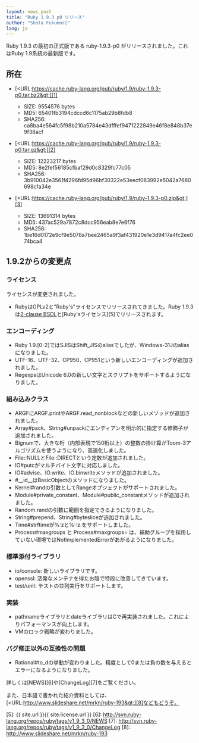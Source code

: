 ```yaml
---
layout: news_post
title: "Ruby 1.9.3 p0 リリース"
author: "Shota Fukumori"
lang: ja
---
```


Ruby 1.9.3 の最初の正式版である ruby-1.9.3-p0 がリリースされました。これはRuby 1.9系統の最新版です。

## 所在

* [&lt;URL:https://cache.ruby-lang.org/pub/ruby/1.9/ruby-1.9.3-p0.tar.bz2&gt;][1]
  * SIZE: 9554576 bytes
  * MD5: 65401fb3194cdccd6c1175ab29b8fdb8
  * SHA256:
    ca8ba4e564fc5f98b210a5784e43dfffef9471222849e46f8e848b37e9f38acf

* [&lt;URL:https://cache.ruby-lang.org/pub/ruby/1.9/ruby-1.9.3-p0.tar.gz&gt;][2]
  * SIZE: 12223217 bytes
  * MD5: 8e2fef56185cfbaf29d0c8329fc77c05
  * SHA256:
    3b910042e3561f4296fd95d96bf30322e53eecf083992e5042a7680698cfa34e

* [&lt;URL:https://cache.ruby-lang.org/pub/ruby/1.9/ruby-1.9.3-p0.zip&gt;][3]
  * SIZE: 13691314 bytes
  * MD5: 437ac529a7872c8dcc956eab8e7e6f76
  * SHA256:
    1be16d0172e9cf9e5078a7bee2465a9f3af431920e1e3d9417a4fc2ee074bca4

## 1.9.2からの変更点

### ライセンス

ライセンスが変更されました。

* RubyはGPLv2と\"Ruby\'s\"ライセンスでリリースされてきました。Ruby 1.9.3は[2-clause
  BSDL][4]と[Ruby\'sライセンス][5]でリリースされます。

### エンコーディング

* Ruby 1.9.\[0-2\]ではSJISはShift\_JISのaliasでしたが、Windows-31Jのaliasになりました。
* UTF-16、UTF-32、CP950、CP951という新しいエンコーディングが追加されました。
* RegexpsはUnicode 6.0の新しい文字とスクリプトをサポートするようになりました。

### 組み込みクラス

* ARGFにARGF.printやARGF.read\_nonblockなどの新しいメソッドが追加されました。
* Array#pack、String#unpackにエンディアンを明示的に指定する修飾子が追加されました。
* Bignumで、大きな桁（内部表現で150桁以上）の整数の掛け算がToom-3アルゴリズムを使うようになり、高速化しました。
* File::NULLとFile::DIRECTという定数が追加されました。
* IO#putcがマルチバイト文字に対応しました。
* IO#advise、IO.write、IO.binwriteメソッドが追加されました。
* \#\_\_id\_\_はBasicObjectのメソッドになりました。
* Kernel#randの引数としてRangeオブジェクトがサポートされました。
* Module#private\_constant、Module#public\_constantメソッドが追加されました。
* Random.randの引数に範囲を指定できるようになりました。
* String#prepend、String#bytesliceが追加されました。
* Time#strftimeが%:zと%::z.をサポートしました。
* Process#maxgroups と Process#maxgroups=
  は、補助グループを採用していない環境ではNotImplementedErrorがあがるようになりました。

### 標準添付ライブラリ

* io/console: 新しいライブラリです。
* openssl: 活発なメンテナを得たお陰で特段に改善してきています。
* test/unit: テストの並列実行をサポートします。

### 実装

* pathnameライブラリとdateライブラリはCで再実装されました。これによりパフォーマンスが向上します。
* VMのロック戦略が変わりました。

### バグ修正以外の互換性の問題

* Rational#to\_dの挙動が変わりました。精度として0または負の数を与えるとエラーになるようになりました。

詳しくは[NEWS][6]や[ChangeLog][7]をご覧ください。

また、日本語で書かれた紹介資料としては、[&lt;URL:http://www.slideshare.net/mrkn/ruby-193&gt;][8]などもどうぞ。



[1]: https://cache.ruby-lang.org/pub/ruby/1.9/ruby-1.9.3-p0.tar.bz2
[2]: https://cache.ruby-lang.org/pub/ruby/1.9/ruby-1.9.3-p0.tar.gz
[3]: https://cache.ruby-lang.org/pub/ruby/1.9/ruby-1.9.3-p0.zip
[4]: http://en.wikipedia.org/wiki/BSD_licenses#2-clause_license_.28.22Simplified_BSD_License.22_or_.22FreeBSD_License.22.29
[5]: {{ site.url }}{{ site.license.url }}
[6]: http://svn.ruby-lang.org/repos/ruby/tags/v1_9_3_0/NEWS
[7]: http://svn.ruby-lang.org/repos/ruby/tags/v1_9_3_0/ChangeLog
[8]: http://www.slideshare.net/mrkn/ruby-193
